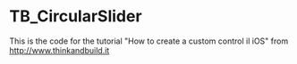 TB_CircularSlider
=================

This is the code for the tutorial "How to create a custom control il iOS" from http://www.thinkandbuild.it